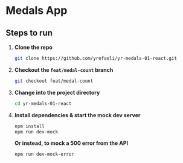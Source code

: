 # Medals App

## Steps to run

1. **Clone the repo**  
   ```bash
   git clone https://github.com/yrefaeli/yr-medals-01-react.git
   ```

2. **Checkout the `feat/medal-count` branch**  
   ```bash
   git checkout feat/medal-count
   ```

3. **Change into the project directory**  
   ```bash
   cd yr-medals-01-react
   ```

4. **Install dependencies & start the mock dev server**  
   ```bash
   npm install
   npm run dev-mock
   ```
   **Or instead, to mock a 500 error from the API**  
   ```bash
   npm run dev-mock-error
   ```

